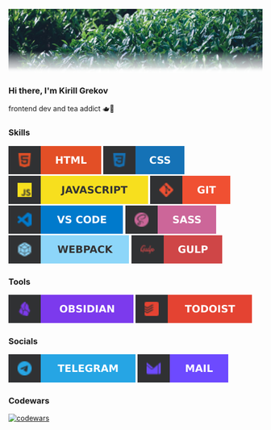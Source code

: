 ![](./images/banner.png)

### Hi there, I'm Kirill Grekov

frontend dev and tea addict 🫖🍵

### Skills

![html](./images/html.svg)
![css](./images/css.svg)
![javascript](./images/javascript.svg)
![git](./images/git.svg)
![vs-code](./images/vs-code.svg)
![sass](./images/sass.svg)
![webpack](./images/webpack.svg)
![gulp](./images/gulp.svg)

### Tools

![obsidian](./images/obsidian.svg)
![todoist](./images/todoist.svg)

### Socials

[![telegram](./images/telegram.svg)](https%3A%2F%2Ft.me%2Fkrlgrek)
[![e-mail](./images/mail.svg)](mailto%3Akrlgrek%40protonmail.com)

### Codewars

[![codewars](https://www.codewars.com/users/krlgrek/badges/large)](https://www.codewars.com/users/krlgrek)
